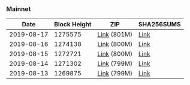 ### Mainnet

|    Date    | Block Height | ZIP | SHA256SUMS |
| ---------- | ------------ | --- | ---------- |
| 2019-08-17 | 1275575 | [Link](https://s3-ap-southeast-2.amazonaws.com/ion-bootstrap/mainnet/2019-08-17/bootstrap.dat.zip) (801M) | [Link](https://s3-ap-southeast-2.amazonaws.com/ion-bootstrap/mainnet/2019-08-17/SHA256SUMS) |
| 2019-08-16 | 1274138 | [Link](https://s3-ap-southeast-2.amazonaws.com/ion-bootstrap/mainnet/2019-08-16/bootstrap.dat.zip) (800M) | [Link](https://s3-ap-southeast-2.amazonaws.com/ion-bootstrap/mainnet/2019-08-16/SHA256SUMS) |
| 2019-08-15 | 1272721 | [Link](https://s3-ap-southeast-2.amazonaws.com/ion-bootstrap/mainnet/2019-08-15/bootstrap.dat.zip) (800M) | [Link](https://s3-ap-southeast-2.amazonaws.com/ion-bootstrap/mainnet/2019-08-15/SHA256SUMS) |
| 2019-08-14 | 1271302 | [Link](https://s3-ap-southeast-2.amazonaws.com/ion-bootstrap/mainnet/2019-08-14/bootstrap.dat.zip) (799M) | [Link](https://s3-ap-southeast-2.amazonaws.com/ion-bootstrap/mainnet/2019-08-14/SHA256SUMS) |
| 2019-08-13 | 1269875 | [Link](https://s3-ap-southeast-2.amazonaws.com/ion-bootstrap/mainnet/2019-08-13/bootstrap.dat.zip) (799M) | [Link](https://s3-ap-southeast-2.amazonaws.com/ion-bootstrap/mainnet/2019-08-13/SHA256SUMS) |

